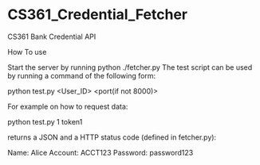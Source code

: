 # CS361_Credential_Fetcher
CS361 Bank Credential API

How To use

Start the server by running python ./fetcher.py
The test script can be used by running a command of the following form:

python test.py <User_ID> <Token> <host> <port(if not 8000)>

For example on how to request data: 

python test.py 1 token1

returns a JSON and a HTTP status code (defined in fetcher.py): 

Name:     Alice
Account:  ACCT123
Password: password123
